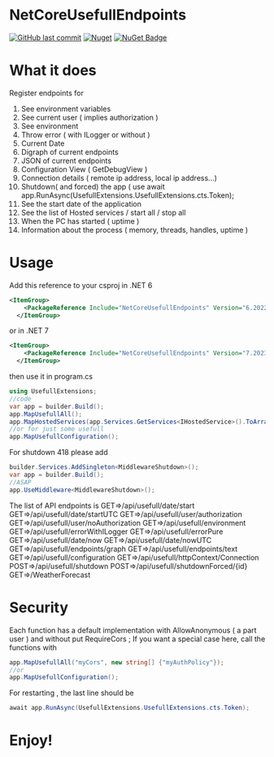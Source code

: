 # NetCoreUsefullEndpoints

[![GitHub last commit](https://img.shields.io/github/last-commit/ignatandrei/NetCoreUsefullEndpoints?label=updated)](https://github.com/ignatandrei/NetCoreUsefullEndpoints)
[![Nuget](https://img.shields.io/nuget/v/NetCoreUsefullEndpoints)](https://www.nuget.org/packages/NetCoreUsefullEndpoints)
[![NuGet Badge](https://buildstats.info/nuget/NetCoreUsefullEndpoints)](https://www.nuget.org/packages/NetCoreUsefullEndpoints/)

# What it does

Register endpoints for

1. See environment variables
2. See current user ( implies authorization )
3. See environment
3. Throw error ( with ILogger or without )
4. Current Date
5. Digraph of current endpoints
6. JSON of current endpoints
7. Configuration View ( GetDebugView )
8. Connection details ( remote ip address, local ip address...)
9. Shutdown( and forced) the app ( use await app.RunAsync(UsefullExtensions.UsefullExtensions.cts.Token);
10. See the start date of the application
11. See the list of Hosted services / start all / stop all
12. When the PC has started ( uptime )
13. Information about the process ( memory, threads, handles, uptime )

# Usage
Add this reference to your csproj in .NET 6

```xml
<ItemGroup>
    <PackageReference Include="NetCoreUsefullEndpoints" Version="6.2022.1231.1100" />
  </ItemGroup>

```
or in .NET 7

```xml
<ItemGroup>
    <PackageReference Include="NetCoreUsefullEndpoints" Version="7.2023.1216.1825" />
  </ItemGroup>

```

then use it in program.cs

```csharp
using UsefullExtensions;
//code
var app = builder.Build();
app.MapUsefullAll();
app.MapHostedServices(app.Services.GetServices<IHostedService>().ToArray());
//or for just some usefull
app.MapUsefullConfiguration();
```

For shutdown 418 please add
```csharp
builder.Services.AddSingleton<MiddlewareShutdown>();
var app = builder.Build();
//ASAP
app.UseMiddleware<MiddlewareShutdown>();
```

The list of API endpoints is
GET=>/api/usefull/date/start
GET=>/api/usefull/date/startUTC
GET=>/api/usefull/user/authorization
GET=>/api/usefull/user/noAuthorization
GET=>/api/usefull/environment
GET=>/api/usefull/errorWithILogger
GET=>/api/usefull/errorPure
GET=>/api/usefull/date/now
GET=>/api/usefull/date/nowUTC
GET=>/api/usefull/endpoints/graph
GET=>/api/usefull/endpoints/text
GET=>/api/usefull/configuration
GET=>/api/usefull/httpContext/Connection
POST=>/api/usefull/shutdown
POST=>/api/usefull/shutdownForced/{id}
GET=>/WeatherForecast

# Security

Each function has a default implementation with AllowAnonymous ( a part user ) and without put RequireCors ;
If you want a special case here, call the functions with
```csharp
app.MapUsefullAll("myCors", new string[] {"myAuthPolicy"});
//or
app.MapUsefullConfiguration();
```
For restarting , the last line should be
```csharp
await app.RunAsync(UsefullExtensions.UsefullExtensions.cts.Token);
```

# Enjoy!
